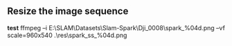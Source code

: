 ## Resize the image sequence
**test**
ffmpeg –i E:\SLAM\Datasets\Slam-Spark\Dji_0008\spark_%04d.png –vf scale=960x540 .\res\spark_ss_%04d.png
